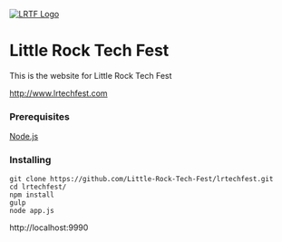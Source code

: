 [![LRTF Logo](http://www.lrtechfest.com/public/img/lrtf-logo-small.png)](http://www.lrtechfest.com)

Little Rock Tech Fest
==============

This is the website for Little Rock Tech Fest

http://www.lrtechfest.com

### Prerequisites

[Node.js](https://nodejs.org/en/)

### Installing

```
git clone https://github.com/Little-Rock-Tech-Fest/lrtechfest.git
cd lrtechfest/
npm install
gulp
node app.js
```

http://localhost:9990